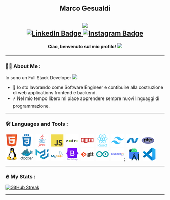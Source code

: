 <div id="header" align="center">
  <h2>Marco Gesualdi<h2>
  <img src="https://media.giphy.com/media/M9gbBd9nbDrOTu1Mqx/giphy.gif" width="100"/>
  <div id="badges">
    <a href="https://linkedin.com/in/marco-gesualdi-325a60231">
      <img src="https://img.shields.io/badge/LinkedIn-blue?style=for-the-badge&logo=linkedin&logoColor=white" alt="LinkedIn Badge"/>
    </a>
    <a href="https://instagram.com/mgesualdi__">
      <img src="https://img.shields.io/badge/Instagram-%23E4405F.svg?style=for-the-badge&logo=instagram&logoColor=white" alt="Instagram Badge"/>
    </a>
  </div>
  <h4>
    Ciao, benvenuto sul mio profilo!
    <img src="https://media.giphy.com/media/hvRJCLFzcasrR4ia7z/giphy.gif" width="30px"/>
  </h4>
</div>
    
---
    
### :man_technologist: About Me :
Io sono un Full Stack Developer <img src="https://media.giphy.com/media/WUlplcMpOCEmTGBtBW/giphy.gif" width="30">
- :telescope: Io sto lavorando come Software Engineer e contibuire alla costruzione di web applications frontend e backend.
- :zap: Nel mio tempo libero mi piace apprendere sempre nuovi linguaggi di programmazione.

---

### :hammer_and_wrench: Languages and Tools :
<div>
  <img src="https://github.com/devicons/devicon/blob/master/icons/html5/html5-original.svg" title="HTML5" alt="HTML" width="40" height="40"/>&nbsp;
  <img src="https://github.com/devicons/devicon/blob/master/icons/css3/css3-plain-wordmark.svg"  title="CSS3" alt="CSS" width="40" height="40"/>&nbsp;
  <img src="https://github.com/devicons/devicon/blob/master/icons/java/java-original-wordmark.svg" title="Java" alt="Java" width="40" height="40"/>&nbsp;
  <img src="https://github.com/devicons/devicon/blob/master/icons/javascript/javascript-original.svg" title="JavaScript" alt="JavaScript" width="40" height="40"/>&nbsp;
  <img src="https://github.com/devicons/devicon/blob/master/icons/nodejs/nodejs-original-wordmark.svg" title="NodeJS" alt="NodeJS" width="40" height="40"/>&nbsp;
  <img src="https://github.com/devicons/devicon/blob/master/icons/npm/npm-original-wordmark.svg" title="Npm" alt="Npm" width="40" height="40"/>&nbsp;
  <img src="https://github.com/devicons/devicon/blob/master/icons/react/react-original-wordmark.svg" title="React" alt="React" width="40" height="40"/>&nbsp;
  <img src="https://github.com/devicons/devicon/blob/master/icons/tailwindcss/tailwindcss-plain.svg" title="TailwindCSS" alt="TailwindCSS" width="40" height="40"/>&nbsp
  <img src="https://github.com/devicons/devicon/blob/master/icons/dot-net/dot-net-original.svg" title="Dot-Net" alt="dotnet" width="40" height="40"/>&nbsp;
  <img src="https://github.com/devicons/devicon/blob/master/icons/php/php-original.svg" title="PHP"alt="PHP" width="40" height="40"/>&nbsp;
  <img src="https://github.com/devicons/devicon/blob/master/icons/linux/linux-original.svg" title="Linux"alt="Linux" width="40" height="40"/>&nbsp;
  <img src="https://github.com/devicons/devicon/blob/master/icons/docker/docker-original-wordmark.svg" title="Docker"alt="Docker" width="40" height="40"/>&nbsp;
  <img src="https://github.com/devicons/devicon/blob/master/icons/materialui/materialui-original.svg" title="Material UI" alt="Material UI" width="40" height="40"/>&nbsp;
  <img src="https://github.com/devicons/devicon/blob/master/icons/mysql/mysql-original-wordmark.svg" title="MySQL"  alt="MySQL" width="40" height="40"/>&nbsp;
  <img src="https://github.com/devicons/devicon/blob/master/icons/bootstrap/bootstrap-original-wordmark.svg" title="Bootstrap"  alt="Bootstrap" width="40" height="40"/>&nbsp;
  <img src="https://github.com/devicons/devicon/blob/master/icons/git/git-original-wordmark.svg" title="Git" alt="Git" width="40" height="40"/>&nbsp;
  <img src="https://github.com/devicons/devicon/blob/master/icons/arduino/arduino-original.svg" title="Arduino" alt="Arduino" width="40" height="40"/>&nbsp;
  <img src="https://github.com/devicons/devicon/blob/master/icons/discordjs/discordjs-original-wordmark.svg"title="DiscordJS" alt="DiscordJS" width="40" height="40"/>;&nbsp;
  <img src="https://github.com/devicons/devicon/blob/master/icons/androidstudio/androidstudio-original.svg" title="AndroidStudio" alt="AndroidStudio" width="40" height="40"/>&nbsp;
  <img src="https://github.com/devicons/devicon/blob/master/icons/vscode/vscode-original.svg" title="VSCode" alt="VSCode" width="40" height="40"/>&nbsp;
</div>
    
---

### :fire: My Stats :
[![GitHub Streak](http://github-readme-streak-stats.herokuapp.com?user=MGMarcoGesualdi&theme=dark&hide_border=true&date_format=j%20M%5B%20Y%5D)](https://git.io/streak-stats)
    
---




